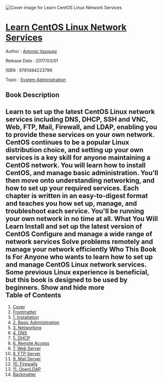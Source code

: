 ![Cover image for Learn CentOS Linux Network Services](https://imgdetail.ebookreading.net/cover/cover/system_admin/EB9781484223796.jpg)

[Learn CentOS Linux Network Services](https://ebookreading.net/view/book/Learn+CentOS+Linux+Network+Services-EB9781484223796_1.html "Learn CentOS Linux Network Services")
====================================================================================================================

Author : [Antonio Vazquez](https://ebookreading.net/search/author/Antonio+Vazquez)

Release Date : 2017/03/01

ISBN : 9781484223796

Topic : [System Administration](https://ebookreading.net/search/category/system-administration)

Book Description
-----------------

 Learn to set up the latest CentOS Linux network services including DNS, DHCP, SSH and VNC, Web, FTP, Mail, Firewall, and LDAP, enabling you to provide these services on your own network. CentOS continues to be a popular Linux distribution choice, and setting up your own services is a key skill for anyone maintaining a CentOS network.
You will learn how to install CentOS, and manage basic administration. You'll then move onto understanding networking, and how to set up your required services. Each chapter is written in an easy-to-digest format and teaches you how set up, manage, and troubleshoot each service. You'll be running your own network in no time at all.
What You Will Learn
Install and set up the latest version of CentOS
Configure and manage a wide range of network services
Solve problems remotely and manage your network efficiently
Who This Book Is For
Anyone who wants to learn how to set up and manage CentOS Linux network services. Some previous Linux experience is beneficial, but this book is designed to be used by beginners.
        Show and hide more                
Table of Contents
-----------------

1. [Cover](https://ebookreading.net/view/book/Learn+CentOS+Linux+Network+Services-EB9781484223796_1.html)
1. [Frontmatter](https://ebookreading.net/view/book/Learn+CentOS+Linux+Network+Services-EB9781484223796_2.html)
1. [1. Installation](https://ebookreading.net/view/book/Learn+CentOS+Linux+Network+Services-EB9781484223796_3.html)
1. [2. Basic Administration](https://ebookreading.net/view/book/Learn+CentOS+Linux+Network+Services-EB9781484223796_4.html)
1. [3. Networking](https://ebookreading.net/view/book/Learn+CentOS+Linux+Network+Services-EB9781484223796_5.html)
1. [4. DNS](https://ebookreading.net/view/book/Learn+CentOS+Linux+Network+Services-EB9781484223796_6.html)
1. [5. DHCP](https://ebookreading.net/view/book/Learn+CentOS+Linux+Network+Services-EB9781484223796_7.html)
1. [6. Remote Access](https://ebookreading.net/view/book/Learn+CentOS+Linux+Network+Services-EB9781484223796_8.html)
1. [7. Web Server](https://ebookreading.net/view/book/Learn+CentOS+Linux+Network+Services-EB9781484223796_9.html)
1. [8. FTP Server](https://ebookreading.net/view/book/Learn+CentOS+Linux+Network+Services-EB9781484223796_10.html)
1. [9. Mail Server](https://ebookreading.net/view/book/Learn+CentOS+Linux+Network+Services-EB9781484223796_11.html)
1. [10. Firewalls](https://ebookreading.net/view/book/Learn+CentOS+Linux+Network+Services-EB9781484223796_12.html)
1. [11. OpenLDAP](https://ebookreading.net/view/book/Learn+CentOS+Linux+Network+Services-EB9781484223796_13.html)
1. [Backmatter](https://ebookreading.net/view/book/Learn+CentOS+Linux+Network+Services-EB9781484223796_14.html)
